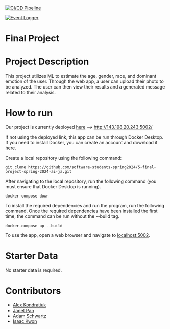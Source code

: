 [![CI/CD Pipeline](https://github.com/software-students-spring2024/5-final-project-spring-2024-ai-ja/actions/workflows/ci-cd.yml/badge.svg)](https://github.com/software-students-spring2024/5-final-project-spring-2024-ai-ja/actions/workflows/ci-cd.yml)

[![Event Logger](https://github.com/software-students-spring2024/5-final-project-spring-2024-ai-ja/actions/workflows/event-logger.yml/badge.svg)](https://github.com/software-students-spring2024/5-final-project-spring-2024-ai-ja/actions/workflows/event-logger.yml)

# Final Project

# Project Description
This project utilizes ML to estimate the age, gender, race, and dominant emotion of the user. Through the web app, a user can upload their photo to be analyzed. The user can then view their results and a generated message related to their analysis.

# How to run

Our project is currently deployed [here](http://143.198.20.243:5002/) --> http://143.198.20.243:5002/

If not using the deployed link, this app can be run through Docker Desktop. If you need to install Docker, you can create an account and download it [here](https://www.docker.com/products/docker-desktop/).

Create a local repository using the following command:
    
    git clone https://github.com/software-students-spring2024/5-final-project-spring-2024-ai-ja.git

After navigating to the local repository, run the following command (you must ensure that Docker Desktop is running).

    docker-compose down

To install the required dependencies and run the program, run the following command. Once the required dependencies have been installed the first time, the command can be run without the --build tag.

    docker-compose up --build

To use the app, open a web browser and navigate to [localhost:5002](http://localhost:5002/).

# Starter Data

No starter data is required.

# Contributors

- [Alex Kondratiuk](https://github.com/ak8000)
- [Janet Pan](https://github.com/jp6024)
- [Adam Schwartz](https://github.com/aschwartz01)
- [Isaac Kwon](https://github.com/iok206)
